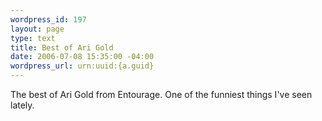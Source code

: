 ```yaml
--- 
wordpress_id: 197
layout: page
type: text
title: Best of Ari Gold
date: 2006-07-08 15:35:00 -04:00
wordpress_url: urn:uuid:{a.guid}
---
```

<p>The best of Ari Gold from Entourage. One of the funniest things I've seen lately.</p>

<p><object width="425" height="350"><param name="movie" value="http://www.youtube.com/v/TGTJSorTQvw"></param><embed src="http://www.youtube.com/v/TGTJSorTQvw" type="application/x-shockwave-flash" width="425" height="350"></embed></object></p>
